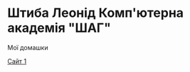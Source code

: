 # Штиба Леонід Комп'ютерна академія "ШАГ"

Мої домашки

[Cайт 1](leonidshtuba.Github.io/Site1 "Мій репозиторій!")

